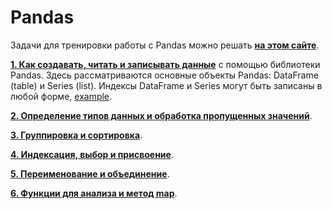 # Pandas
Задачи для тренировки работы с Pandas можно решать [**на этом сайте**](https://www.machinelearningplus.com/python/101-pandas-exercises-python/).

[**1. Как создавать, читать и записывать данные**](https://github.com/devFF/FindJob/blob/main/Data_processing/Pandas/creating_reading_writing.py) с помощью библиотеки Pandas.
Здесь рассматриваются основные объекты Pandas: DataFrame (table) и Series (list).
Индексы DataFrame и Series могут быть записаны в любой форме, [example](https://github.com/devFF/FindJob/blob/5c11650e2b0bddc0514ade168bf0a8196426feec/Data_processing/Pandas/creating_reading_writing.py#L18).
 
[**2. Определение типов данных и обработка пропущенных значений**](https://github.com/devFF/FindJob/blob/main/Data_processing/Pandas/data_types_and_missing_values.py).

[**3. Группировка и сортировка**](https://github.com/devFF/FindJob/blob/main/Data_processing/Pandas/grouping_sorting.py).

[**4. Индексация, выбор и присвоение**](https://github.com/devFF/FindJob/blob/main/Data_processing/Pandas/indexing_selecting_assigning.py).

[**5. Переименование и объединение**](https://github.com/devFF/FindJob/blob/main/Data_processing/Pandas/renaming_and_recombining.py).

[**6. Функции для анализа и метод map**](https://github.com/devFF/FindJob/blob/main/Data_processing/Pandas/summary_function_and_maps.py).

